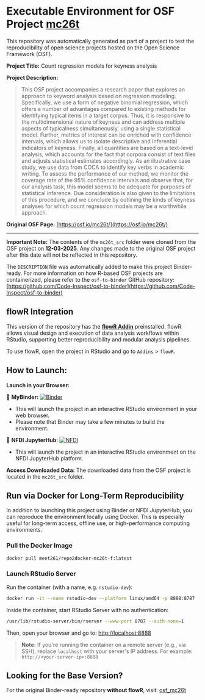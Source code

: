 # Executable Environment for OSF Project [mc26t](https://osf.io/mc26t/)

This repository was automatically generated as part of a project to test the reproducibility of open science projects hosted on the Open Science Framework (OSF).

**Project Title:** Count regression models for keyness analysis

**Project Description:**
> This OSF project accompanies a research paper that explores an approach to keyword analysis based on regression modeling. Specifically, we use a form of negative binomial regression, which offers a number of advantages compared to existing methods for identifying typical items in a target corpus. Thus, it is responsive to the multidimensional nature of keyness and can address multiple aspects of typicalness simultaneously, using a single statistical model. Further, metrics of interest can be enriched with confidence intervals, which allows us to isolate descriptive and inferential indicators of keyness. Finally, all quantities are based on a text-level analysis, which accounts for the fact that corpora consist of text files and adjusts statistical estimates accordingly. As an illustrative case study, we use data from COCA to identify key verbs in academic writing. To assess the performance of our method, we monitor the coverage rate of the 95% confidence intervals and observe that, for our analysis task, this model seems to be adequate for purposes of statistical inference. Due consideration is also given to the limitations of this procedure, and we conclude by outlining the kinds of keyness analyses for which count regression models may be a worthwhile approach.

**Original OSF Page:** [https://osf.io/mc26t/](https://osf.io/mc26t/)

---

**Important Note:** The contents of the `mc26t_src` folder were cloned from the OSF project on **12-03-2025**. Any changes made to the original OSF project after this date will not be reflected in this repository.

The `DESCRIPTION` file was automatically added to make this project Binder-ready. For more information on how R-based OSF projects are containerized, please refer to the `osf-to-binder` GitHub repository: [https://github.com/Code-Inspect/osf-to-binder](https://github.com/Code-Inspect/osf-to-binder)

## flowR Integration

This version of the repository has the **[flowR Addin](https://github.com/flowr-analysis/rstudio-addin-flowr)** preinstalled. flowR allows visual design and execution of data analysis workflows within RStudio, supporting better reproducibility and modular analysis pipelines.

To use flowR, open the project in RStudio and go to `Addins` > `flowR`.

## How to Launch:

**Launch in your Browser:**

🚀 **MyBinder:** [![Binder](https://mybinder.org/badge_logo.svg)](https://mybinder.org/v2/gh/code-inspect-binder/osf_mc26t-f/HEAD?urlpath=rstudio)

   * This will launch the project in an interactive RStudio environment in your web browser.
   * Please note that Binder may take a few minutes to build the environment.

🚀 **NFDI JupyterHub:** [![NFDI](https://nfdi-jupyter.de/images/nfdi_badge.svg)](https://hub.nfdi-jupyter.de/r2d/gh/code-inspect-binder/osf_mc26t-f/HEAD?urlpath=rstudio)

   * This will launch the project in an interactive RStudio environment on the NFDI JupyterHub platform.

**Access Downloaded Data:**
The downloaded data from the OSF project is located in the `mc26t_src` folder.

## Run via Docker for Long-Term Reproducibility

In addition to launching this project using Binder or NFDI JupyterHub, you can reproduce the environment locally using Docker. This is especially useful for long-term access, offline use, or high-performance computing environments.

### Pull the Docker Image

```bash
docker pull meet261/repo2docker-mc26t-f:latest
```

### Launch RStudio Server

Run the container (with a name, e.g. `rstudio-dev`):
```bash
docker run -it --name rstudio-dev --platform linux/amd64 -p 8888:8787 --user root meet261/repo2docker-mc26t-f bash
```

Inside the container, start RStudio Server with no authentication:
```bash
/usr/lib/rstudio-server/bin/rserver --www-port 8787 --auth-none=1
```

Then, open your browser and go to: [http://localhost:8888](http://localhost:8888)

> **Note:** If you're running the container on a remote server (e.g., via SSH), replace `localhost` with your server's IP address.
> For example: `http://<your-server-ip>:8888`

## Looking for the Base Version?

For the original Binder-ready repository **without flowR**, visit:
[osf_mc26t](https://github.com/code-inspect-binder/osf_mc26t)


